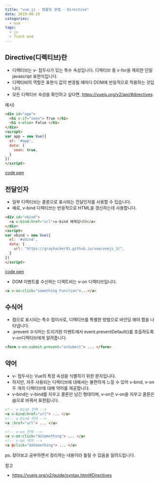 ```yaml
---
title: "vue.js - 템플릿 문법 - Directive"
date: 2019-06-19
categories:
  - vue
tags:
  - js
  - front end
---
```


## Directive(디렉티브)란

- 디렉티브는 v- 접두사가 있는 특수 속성입니다. 디렉티브 중 v-for을 제외한 단일 javascript 표현식입니다.
- 디렉티비의 역할은 표현식 값이 변경될 때마다 DOM에 반응적으로 적용하는 것입니다.
- 모든 디렉티브 속성을 확인하고 싶다면, <https://vuejs.org/v2/api/#directives>

예시)

```html
<div id="app">
  <h1 v-if="seen"> True </h1>
  <h1 v-else> False </h1>
</div>
<script>
var app = new Vue({
  el: '#app',
  data: {
    seen: true,
  }
})
</script>
```

[code pen](https://codepen.io/grayhacker91/pen/gNmwrv, "Vue-Directive-Example")

## 전달인자

- 일부 디렉티브는 콜론으로 표시되는 전달인자를 사용할 수 있습니다.
- 예로, v-bind 디렉티브는 반응적으로 HTML을 갱신하는데 사용합니다.

```html
<div id="vbind">
  <a v-bind:href="url">v-bind 예제입니다</a>
</div>
<script>
var vbind = new Vue({
  el: '#vbind',
  data: {
    url: "https://grayhacker91.github.io/vue/vuejs_3/",
  }
})
</script>
```

[code pen](https://codepen.io/grayhacker91/pen/gNmwrv, "Vue-Directive-Example")

- DOM 이벤트를 수신하는 디렉트비는 v-on 디렉티브입니다.

```html
<a v-on:click="something Function">...</a>
```

## 수식어

- 점으로 표시되는 특수 접미사로, 디렉티브를 특별한 방법으로 바인딩 해야 함을 나타냅니다.
- .prevent 수식어는 트리거된 이벤트에서 event.preventDefault()를 호출하도록 v-on디렉티브에게 알려줍니다.

```html
<form v-on:submit.prevent="onSubmit"> ... </form>
```

## 약어

- v- 접두사는 Vue의 특정 속성을 식별하기 위한 문자입니다.
- 하지만, 자주 사용되는 디렉티브에 대해서는 불편하게 느낄 수 있어 v-bind, v-on 두 개의 디렉티브에 대해 약어를 제공합니다.
- v-bind는 v-bind를 지우고 콜론만 남긴 형태이며, v-on은 v-on을 지우고 콜론은 @으로 바꿔서 표현됩니다.

```html
<!-- v-bind 전체 -->
<a v-bind:href="url"> ... </a>
<!-- v-bind 약어 -->
<a :href="url"> ... </a>

<!-- v-on 전체 -->
<a v-on:click="doSomething"> ... </a>
<!-- v-on 약어 -->
<a @click="doSomething"> ... </a>
```

ps. 찾아보고 공부하면서 정리하는 내용이라 틀릴 수 있음을 알려드립니다.

참고

- <https://vuejs.org/v2/guide/syntax.html#Directives>

